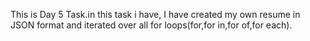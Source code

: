 This is Day 5 Task.in this task i have,
I have created my own resume in JSON format and iterated over all for loops(for,for in,for of,for each).
